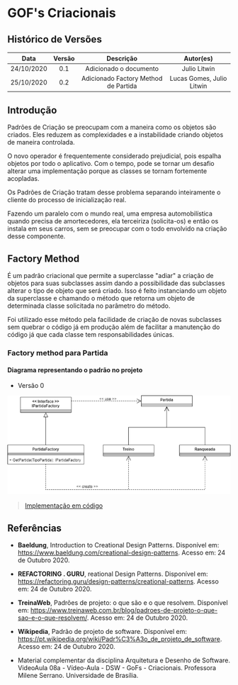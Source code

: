 # GOF's Criacionais

## Histórico de Versões

|   Data   | Versão |           Descrição           |             Autor(es)              |
|:--------:|:------:|:-----------------------------:|:----------------------------------:|
| 24/10/2020 | 0.1 | Adicionado o documento | Julio Litwin |
| 25/10/2020 | 0.2 | Adicionado Factory Method de Partida | Lucas Gomes, Julio Litwin |

## Introdução

Padrões de Criação se preocupam com a maneira como os objetos são criados. Eles reduzem as complexidades e a instabilidade criando objetos de maneira controlada.

O novo operador é frequentemente considerado prejudicial, pois espalha objetos por todo o aplicativo. Com o tempo, pode se tornar um desafio alterar uma implementação porque as classes se tornam fortemente acopladas.

Os Padrões de Criação tratam desse problema separando inteiramente o cliente do processo de inicialização real.

Fazendo um paralelo com o mundo real, uma empresa automobilística quando precisa de amortecedores, ela terceiriza (solicita-os) e então os instala em seus carros, sem se preocupar com o todo envolvido na criação desse componente.

## Factory Method
É um padrão criacional que permite a superclasse "adiar" a criação de objetos para suas subclasses assim dando a possibilidade das subclasses alterar o tipo de objeto que será criado. Isso é feito instanciando um objeto da superclasse e chamando o método que retorna um objeto de determinada classe solicitada no parâmetro do método. 

Foi utilizado esse método pela facilidade de criação de novas subclasses sem quebrar o código já em produção além de facilitar a manutenção do código já que cada classe tem responsabilidades únicas.

### Factory method para Partida
#### Diagrama representando o padrão no projeto
- Versão 0

![FactoryPartidaDiagrama](../img/diagramas/factory_method_partida_v0.png)

> [Implementação em código](./factory_partida_codigo.md)

## Referências

- **Baeldung**, Introduction to Creational Design Patterns. Disponível em: <https://www.baeldung.com/creational-design-patterns>. Acesso em: 24 de Outubro 2020.

- **REFACTORING . GURU**, reational Design Patterns. Disponível em: <https://refactoring.guru/design-patterns/creational-patterns>. Acesso em: 24 de Outubro 2020.

- **TreinaWeb**, Padrões de projeto: o que são e o que resolvem. Disponível em: <https://www.treinaweb.com.br/blog/padroes-de-projeto-o-que-sao-e-o-que-resolvem/>. Acesso em: 24 de Outubro 2020.

- **Wikipedia**, Padrão de projeto de software. Disponível em: <https://pt.wikipedia.org/wiki/Padr%C3%A3o_de_projeto_de_software>. Acesso em: 24 de Outubro 2020.

- Material complementar da disciplina Arquitetura e Desenho de Software. VideoAula 08a - Vídeo-Aula - DSW - GoFs - Criacionais. Professora Milene Serrano. Universidade de Brasília.